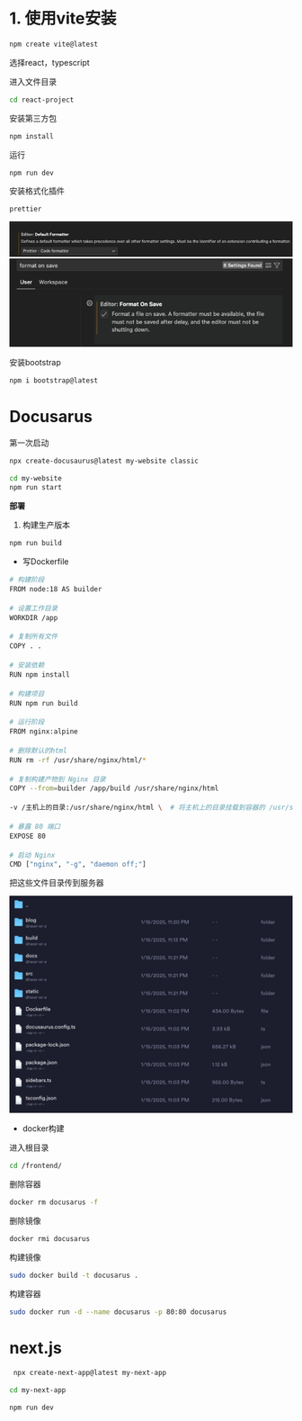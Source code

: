 # 1. 使用vite安装

```bash
npm create vite@latest
```

选择react，typescript

进入文件目录

```bash
cd react-project
```

安装第三方包

```bash
npm install
```

运行

```bash
npm run dev
```

安装格式化插件

```bash
prettier
```

![](images/Pasted%20image%2020250618003540.png)
![](images/Pasted%20image%2020250618003544.png)

安装bootstrap

```bash
npm i bootstrap@latest
```

# Docusarus

第一次启动

```bash
npx create-docusaurus@latest my-website classic
```

```bash
cd my-website
npm run start
```

**部署**

1. 构建生产版本

```bash
npm run build
```

* 写Dockerfile

```bash
# 构建阶段
FROM node:18 AS builder

# 设置工作目录
WORKDIR /app

# 复制所有文件
COPY . .

# 安装依赖
RUN npm install

# 构建项目
RUN npm run build

# 运行阶段
FROM nginx:alpine

# 删除默认的html
RUN rm -rf /usr/share/nginx/html/*

# 复制构建产物到 Nginx 目录
COPY --from=builder /app/build /usr/share/nginx/html

-v /主机上的目录:/usr/share/nginx/html \  # 将主机上的目录挂载到容器的 /usr/share/nginx/html

# 暴露 80 端口
EXPOSE 80

# 启动 Nginx
CMD ["nginx", "-g", "daemon off;"]
```



把这些文件目录传到服务器

![](images/Pasted%20image%2020250618003444.png)

* docker构建

进入根目录

```bash
cd /frontend/
```

删除容器

```bash
docker rm docusarus -f 
```

删除镜像

```bash
docker rmi docusarus
```

构建镜像

```bash
sudo docker build -t docusarus .
```

构建容器

```bash
sudo docker run -d --name docusarus -p 80:80 docusarus
```



# next.js

```bash
 npx create-next-app@latest my-next-app
```

```bash
cd my-next-app
```

```bash
npm run dev
```

